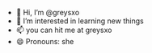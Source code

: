 - 👋 Hi, I’m @greysxo
- 👀 I’m interested in learning new things 
- 📫 you can hit me at greysxo
- 😄 Pronouns: she 
  

<!---
greysxo/greysxo is a ✨ special ✨ repository because its `README.md` (this file) appears on your GitHub profile.
You can click the Preview link to take a look at your changes.
--->
